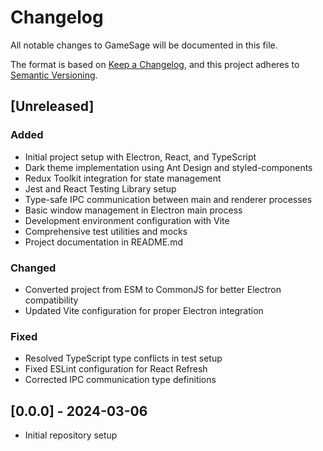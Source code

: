 # Changelog

All notable changes to GameSage will be documented in this file.

The format is based on [Keep a Changelog](https://keepachangelog.com/en/1.1.0/),
and this project adheres to [Semantic Versioning](https://semver.org/spec/v2.0.0.html).

## [Unreleased]

### Added

- Initial project setup with Electron, React, and TypeScript
- Dark theme implementation using Ant Design and styled-components
- Redux Toolkit integration for state management
- Jest and React Testing Library setup
- Type-safe IPC communication between main and renderer processes
- Basic window management in Electron main process
- Development environment configuration with Vite
- Comprehensive test utilities and mocks
- Project documentation in README.md

### Changed

- Converted project from ESM to CommonJS for better Electron compatibility
- Updated Vite configuration for proper Electron integration

### Fixed

- Resolved TypeScript type conflicts in test setup
- Fixed ESLint configuration for React Refresh
- Corrected IPC communication type definitions

## [0.0.0] - 2024-03-06

- Initial repository setup
